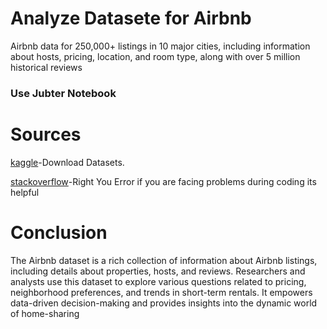 # Analyze Datasete for Airbnb
Airbnb data for 250,000+ listings in 10 major cities, including information about hosts, pricing, location, and room type, along with over 5 million historical reviews 

### Use Jubter Notebook

# Sources
[kaggle](https://www.kaggle.com/datasets/mysarahmadbhat/airbnb-listings-reviews/data)-Download Datasets.

[stackoverflow](https://stackoverflow.com/questions/tagged/jupyter-notebook)-Right You Error if you are facing problems during coding its helpful

# Conclusion
The Airbnb dataset is a rich collection of information about Airbnb listings, including details about properties, hosts, and reviews. Researchers and analysts use this dataset to explore various questions related to pricing, neighborhood preferences, and trends in short-term rentals. It empowers data-driven decision-making and provides insights into the dynamic world of home-sharing

